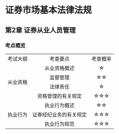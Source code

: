# 证券市场基本法律法规
## 第2章 证券从业人员管理
### 考点概览
<table style="width:100%">
  <tr>
    <td align='center'>考试大纲</td>
    <td align='center'>考查要点</td>
    <td align='center'>考查概率</td>
  </tr>
  <tr>
    <td rowspan="4" align='center'>从业资格</td>
    <td align='center'>从业资格概述</td>
    <td align='center'>☆</td>
  </tr>
  <tr>
    <td align='center'>监督管理</td>
    <td align='center'>☆☆</td>
  </tr>
  <tr>
    <td align='center'>法律责任</td>
    <td align='center'>☆</td>
  </tr>
  <tr>
    <td align='center'>资格管理的有关规定</td>
    <td align='center'>☆☆☆</td>
  </tr>
  <tr>
    <td rowspan="3" align='center'>执业行为</td>
    <td align='center'>执业行为概述</td>
    <td align='center'>☆☆</td>
  </tr>
  <tr>
    <td align='center'>证券经纪业务的有关规定</td>
    <td align='center'>☆☆☆</td>
  </tr>
  <tr>
    <td align='center'>执业行为规范</td>
    <td align='center'>☆☆☆</td>
  </tr>
</table>

